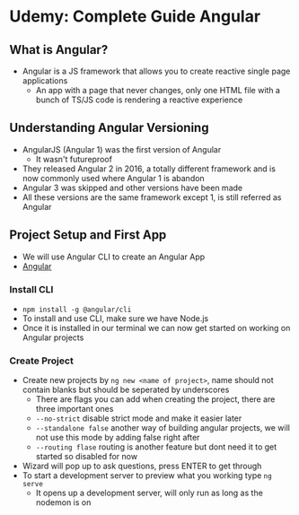 # Udemy: Complete Guide Angular

## What is Angular?
* Angular is a JS framework that allows you to create reactive single page applications
  * An app with a page that never changes, only one HTML file with a bunch of TS/JS code is rendering a reactive experience

## Understanding Angular Versioning
* AngularJS (Angular 1) was the first version of Angular
  * It wasn't futureproof
* They released Angular 2 in 2016, a totally different framework and is now commonly used where Angular 1 is abandon
* Angular 3 was skipped and other versions have been made
* All these versions are the same framework except 1, is still referred as Angular

## Project Setup and First App
* We will use Angular CLI to create an Angular App
* [Angular](https://angular.io/cli)

### Install CLI
* `npm install -g @angular/cli`
* To install and use CLI, make sure we have Node.js
* Once it is installed in our terminal we can now get started on working on Angular projects

### Create Project
* Create new projects by `ng new <name of project>`, name should not contain blanks but should be seperated by underscores
  * There are flags you can add when creating the project, there are three important ones
  * `--no-strict` disable strict mode and make it easier later
  * `--standalone false` another way of building angular projects, we will not use this mode by adding false right after
  * `--routing flase` routing is another feature but dont need it to get started so disabled for now
* Wizard will pop up to ask questions, press ENTER to get through
* To start a development server to preview what you working type `ng serve`
  * It opens up a development server, will only run as long as the nodemon is on
